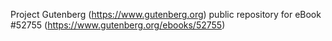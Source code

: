 Project Gutenberg (https://www.gutenberg.org) public repository for
eBook #52755 (https://www.gutenberg.org/ebooks/52755)
